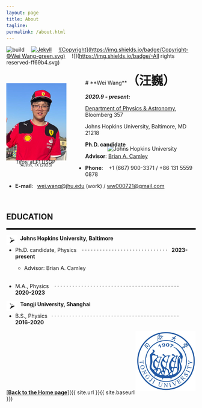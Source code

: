 ```yaml
---
layout: page
title: About
tagline:
permalink: /about.html
---
```

![build](https://img.shields.io/badge/build-GitHub-brightgreen.svg) &emsp;[![Jekyll](https://img.shields.io/badge/Jekyll-4.3.2-blue.svg)](https://jekyllrb.com) &emsp;[![Copyright](https://img.shields.io/badge/Copyright-©Wei Wang-green.svg)]({{site.baseurl}}/publications.html) &emsp;![](https://img.shields.io/badge/-All rights reserved-ff69b4.svg)

<div style='float:left; margin: 33px 50px 20px 0px;'>
<img src='./images/2023usgp.png' alt="Photo" title="Forza Ferrari! Tifosi at 2023 F1 USGP!" style='width:160px;'/>
<p id="text" style="margin:-8px 0px 0px 25px"><font size="2"> <i>Tifosi</i> at F1 USGP</font></p>
<p style="margin:-10px 0px 0px 38px"><font size="1.8">Austin, TX (2023)</font></p> 
</div>
# **Wei Wang**<b><font face="KaiTi" size="6">（汪巍）</font></b>

<i><b>2020.9 - present:</b></i>

[Department of Physics & Astronomy](https://physics-astronomy.jhu.edu/), Bloomberg 357

Johns Hopkins University, Baltimore, MD 21218

**Ph.D. candidate**

[<img src='./images/jhu_logo.png' alt="Johns Hopkins University" title="Johns Hopkins University" style='float:right; width:220px; margin:-20px 15px 0px 0px'/>](https://www.jhu.edu)

**Advisor**: [Brian A. Camley](https://bcamley.github.io)


<!-- * **Hometown**: &ensp;Huangshan City, Anhui Province, 245400, P. R. China. -->

* **Phone**: &ensp; +1 (667) 900-3371 / +86 131 5559 0878

* **E-mail**: &ensp;[wei.wang@jhu.edu](mailto:wei.wang@jhu.edu) (work) / [ww000721@gmail.com](mailto:ww000721@gmail.com)

&ensp;

## **EDUCATION**

<hr style="height:5px;" />

<img src='https://raw.githubusercontent.com/NoNo721/Pictures/master/arrow.png' alt="-" title="right arrow" style='float:left; width:30px;height:10 px'/>&ensp;**Johns Hopkins University, Baltimore**


- Ph.D. candidate, Physics &ensp; · · · · · · · · · · · · · · · · · · · · · · · · · · · · · &ensp;**2023-present**

    * Advisor: Brian A. Camley\
    &ensp;

- M.A., Physics &ensp; · · · · · · · · · · · · · · · · · · · · · · · · · · · · · · · · · · · · · · · · · · &ensp;**2020-2023**


<img src='https://raw.githubusercontent.com/NoNo721/Pictures/master/arrow.png' alt="-" title="right arrow" style='float:left; width:30px;height:10 px'/>&ensp;**Tongji University, Shanghai**

- B.S., Physics <!--(*summa cum laude*)--> &ensp;· · · · · · · · · · · · · · · · · · · · · · · · · · · · · · · · · · · · · · · · · · · &ensp;**2016-2020**

[<img src='https://raw.githubusercontent.com/NoNo721/Pictures/master/tongjilogo.jpeg' alt="Tongji University" title="Tongji University" style='float:right; width:160px;'/>](http://www.tongji.edu.cn)


&emsp;

&emsp;

&emsp;

&ensp;





&ensp;

[<b><u>Back to the Home page</u></b>]({{ site.url }}{{ site.baseurl }})

&ensp;